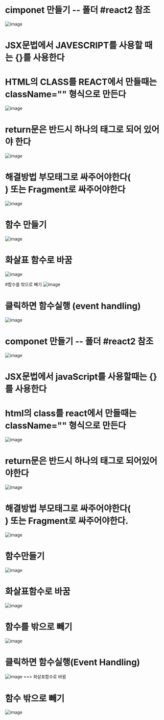 # cimponet 만들기 -- 폴더 #react2 참조
![image](https://github.com/minjukimmm/react_basiccc/assets/129017089/a9dcb5a3-928c-456a-be0c-51a81012cc09)

# JSX문법에서 JAVESCRIPT를 사용할 때는 {}를 사용한다
# HTML의 CLASS를 REACT에서 만들때는 className="" 형식으로 만든다
![image](https://github.com/minjukimmm/react_basiccc/assets/129017089/8a9db8e6-06a0-4a8c-9dc3-913b33dd3970)


# return문은 반드시 하나의 태그로 되어 있어야 한다 
![image](https://github.com/minjukimmm/react_basiccc/assets/129017089/af7a356f-2d9c-498c-ac73-ae68fa59c2fb)

# 해결방법 부모태그로 싸주어야한다(<div>) 또는 Fragment로 싸주어야한다
![image](https://github.com/minjukimmm/react_basiccc/assets/129017089/329f5e16-c6c9-414f-a4b0-1d41f130b4bc)

 # 함수 만들기
 ![image](https://github.com/minjukimmm/react_basiccc/assets/129017089/b5a00a62-4c14-4a2d-bac9-d9eabb56ea19)

 # 화살표 함수로 바꿈
 ![image](https://github.com/minjukimmm/react_basiccc/assets/129017089/1fd88a96-1c8b-46a0-b797-0777f5ef1be9)

#함수를 밖으로 빼기
 ![image](https://github.com/minjukimmm/react_basiccc/assets/129017089/041b07d2-f8e8-4ce9-8640-306f3850b7b1)

# 클릭하면 함수실행 (event handling)
 ![image](https://github.com/minjukimmm/react_basiccc/assets/129017089/be96667d-a03a-4473-bc2f-c846d9536b2c)
 
 
 
 # componet 만들기  -- 폴더 #react2 참조
![image](https://github.com/understanding963852/react_basic/assets/60366769/6f988da5-5fd2-4b48-86da-94244a5f964f)

# JSX문법에서 javaScript를 사용할때는 {}를 사용한다
# html의 class를 react에서 만들때는 className="" 형식으로 만든다
![image](https://github.com/understanding963852/react_basic/assets/60366769/78bd4181-f3e9-4b6c-b7a9-acf2f01562a7)


# return문은 반드시 하나의 태그로 되어있어야한다
![image](https://github.com/understanding963852/react_basic/assets/60366769/e3f8fd62-a259-41f1-9f7c-8c0c813c4681)

# 해결방법  부모태그로 싸주어야한다(<div>) 또는 Fragment로 싸주어야한다.
![image](https://github.com/understanding963852/react_basic/assets/60366769/fab8b553-3822-4f82-9ea0-30180788ac5d)
  
# 함수만들기
  ![image](https://github.com/understanding963852/react_basic/assets/60366769/8cfa9f5b-60c8-4fdc-bbda-7bac2833506f)
  
# 화살표함수로 바꿈
![image](https://github.com/understanding963852/react_basic/assets/60366769/97d52716-2ad5-4c31-88b7-e3f95896ac7e)
  
# 함수를 밖으로 빼기
![image](https://github.com/understanding963852/react_basic/assets/60366769/39e8002d-1dcf-437b-9222-28fc5696605c)
  
# 클릭하면 함수실행(Event Handling)
  ![image](https://github.com/understanding963852/react_basic/assets/60366769/8be201ca-1183-460d-9515-ff6c9f627b1c)
==> 화살표함수로 바뀜
  
# 함수 밖으로 빼기
![image](https://github.com/understanding963852/react_basic/assets/60366769/200daebf-b6f8-40ea-a778-8c10213016d1)




 
